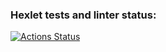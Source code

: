 ### Hexlet tests and linter status:
[![Actions Status](https://github.com/A-TONY-ONE/data-analytics-project-100/actions/workflows/hexlet-check.yml/badge.svg)](https://github.com/A-TONY-ONE/data-analytics-project-100/actions)